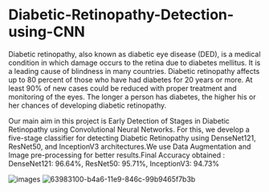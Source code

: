 # Diabetic-Retinopathy-Detection-using-CNN

Diabetic retinopathy, also known as diabetic eye disease (DED), is a medical condition in which damage occurs to the retina due to diabetes mellitus. It is a leading cause of blindness in many countries.
Diabetic retinopathy affects up to 80 percent of those who have had diabetes for 20 years or more. At least 90% of new cases could be reduced with proper treatment and monitoring of the eyes. The longer a person has diabetes, the higher his or her chances of developing diabetic retinopathy.

Our main aim in this project is Early Detection of Stages in Diabetic Retinopathy using Convolutional Neural Networks. For this, we develop a five-stage classifier for detecting Diabetic Retinopathy using DenseNet121, ResNet50, and InceptionV3 architectures.We use Data Augmentation and Image pre-processing for better results.Final Accuracy obtained : DenseNet121: 96.64%, ResNet50: 95.71%, InceptionV3: 94.73%

![images](https://user-images.githubusercontent.com/60782798/118251176-dc724c80-b4c4-11eb-9c07-e613f1e27682.jpg)
![63983100-b4a6-11e9-846c-99b9465f7b3b](https://user-images.githubusercontent.com/60782798/118251181-de3c1000-b4c4-11eb-801a-bad1c3ba2eab.png)
